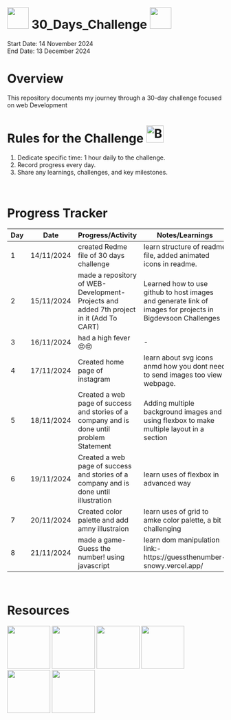 # <img src="https://user-images.githubusercontent.com/74038190/213844263-a8897a51-32f4-4b3b-b5c2-e1528b89f6f3.png" width="50px" /> 30_Days_Challenge <img src="https://user-images.githubusercontent.com/74038190/213844263-a8897a51-32f4-4b3b-b5c2-e1528b89f6f3.png" width="50px" />

Start Date: 14 November 2024
<br>
End Date: 13 December 2024
<br>

# Overview
This repository documents my journey through a 30-day challenge focused on web Development
<br>

# Rules for the Challenge <img src="https://user-images.githubusercontent.com/74038190/216122069-5b8169d7-1d8e-4a13-b245-a8e4176c99f8.png" alt="Bullseye" width="40" />
1. Dedicate specific time: 1 hour daily to the challenge.
2. Record progress every day.
3. Share any learnings, challenges, and key milestones.
<br>

# Progress Tracker

<table>
  <thead>
    <tr>
      <th>Day</th>
      <th>Date</th>
      <th>Progress/Activity</th>
      <th>Notes/Learnings</th>
    </tr>
  </thead>
  <tbody>
    <tr>
      <td>1</td>
      <td>14/11/2024</td>
      <td>created Redme file of 30 days challenge</td>
      <td>learn structure of readme file, added animated icons in readme.</td>
    </tr>
    <tr>
      <td>2</td>
      <td>15/11/2024</td>
      <td>made a repository of WEB-Development-Projects and added 7th project in it (Add To CART)</td>
      <td>Learned how to use github to host images and generate link of images for projects in Bigdevsoon Challenges</td>
    </tr>
    <tr>
      <td>3</td>
      <td>16/11/2024</td>
      <td>had a high fever 😔😔</td>
      <td>-</td>
    </tr>
    <tr>
      <td>4</td>
      <td>17/11/2024</td>
      <td>Created home page of instagram</td>
      <td>learn about svg icons anmd how you dont need to send images too view webpage.</td>
    </tr>
    <tr>
      <td>5</td>
      <td>18/11/2024</td>
      <td>Created a web page of success and stories of a company and is done until problem Statement</td>
      <td>Adding multiple background images and using flexbox to make multiple layout in a section</td>
    </tr>
    <tr>
      <td>6</td>
      <td>19/11/2024</td>
      <td>Created a web page of success and stories of a company and is done until illustration</td>
      <td>learn uses of flexbox in advanced way</td>
    </tr>
     <tr>
      <td>7</td>
      <td>20/11/2024</td>
      <td>Created color palette and add amny illustraion </td>
      <td>learn uses of grid to amke color palette, a bit challenging</td>
    </tr>
     <tr>
      <td>8</td>
      <td>21/11/2024</td>
      <td>made a game- Guess the number! using javascript </td>
      <td>learn dom manipulation 
        <br>link:- https://guessthenumber-snowy.vercel.app/
      </td>
    </tr>
  </tbody>
</table>

<br>

# Resources

<p>
<img src="https://user-images.githubusercontent.com/74038190/212257468-1e9a91f1-b626-4baa-b15d-5c385dfa7ed2.gif" width="100">
<img src="https://user-images.githubusercontent.com/74038190/212257465-7ce8d493-cac5-494e-982a-5a9deb852c4b.gif" width="100">
<img src="https://user-images.githubusercontent.com/74038190/212281775-b468df30-4edc-4bf8-a4ee-f52e1aaddc86.gif" width="100">
<img src="https://github.com/Anmol-Baranwal/Cool-GIFs-For-GitHub/assets/74038190/29fd6286-4e7b-4d6c-818f-c4765d5e39a9" width="100">
<img src="https://github.com/Anmol-Baranwal/Cool-GIFs-For-GitHub/assets/74038190/67f477ed-6624-42da-99f0-1a7b1a16eecb" width="100">
<img src="https://user-images.githubusercontent.com/74038190/212257454-16e3712e-945a-4ca2-b238-408ad0bf87e6.gif" width="100"></p>




